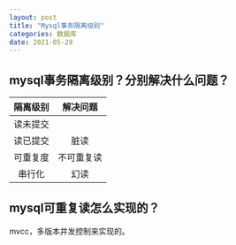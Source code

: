 ```yaml
---
layout: post
title: "Mysql事务隔离级别"
categories: 数据库
date: 2021-05-29
---
```


## mysql事务隔离级别？分别解决什么问题？

| 隔离级别| 解决问题 |
| :----: | :----: | 
| 读未提交 | |
|读已提交| 脏读|
|可重复度| 不可重复读|
|串行化|幻读|

## mysql可重复读怎么实现的？

mvcc，多版本并发控制来实现的。

